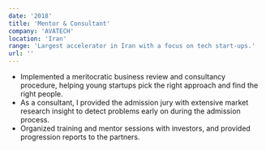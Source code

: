 ```yaml
---
date: '2018'
title: 'Mentor & Consultant'
company: 'AVATECH'
location: 'Iran'
range: 'Largest accelerator in Iran with a focus on tech start-ups.'
url: ''
---
```


- Implemented a meritocratic business review and consultancy procedure, helping young startups pick the right approach and find the right people. 
- As a consultant, I provided the admission jury with extensive market research insight to detect problems early on during the admission process.
- Organized training and mentor sessions with investors, and provided progression reports to the partners.
